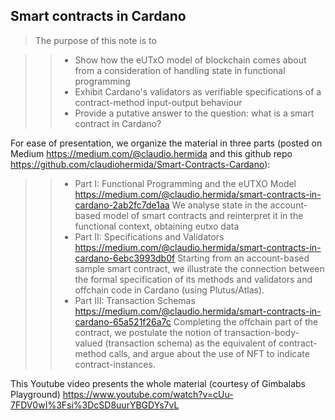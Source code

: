 ## Smart contracts in Cardano

> The purpose of this note is to

>> - Show how the eUTxO model of blockchain comes about from a consideration of handling state in functional programming
>> - Exhibit Cardano's validators as verifiable specifications of a contract-method input-output behaviour
>> - Provide a putative answer to the question: what is a smart contract in Cardano?

For ease of presentation, we organize the material in three parts (posted on Medium https://medium.com/@claudio.hermida and this github repo https://github.com/claudiohermida/Smart-Contracts-Cardano):

>>   - Part I: Functional Programming and the eUTXO Model  https://medium.com/@claudio.hermida/smart-contracts-in-cardano-2ab2fc7de1aa
>    We analyse state in the account-based model of smart contracts and reinterpret it in the functional context, obtaining eutxo data
>>   - Part II: Specifications and Validators https://medium.com/@claudio.hermida/smart-contracts-in-cardano-6ebc3993db0f
>    Starting from an account-based sample smart contract, we illustrate the connection between the formal specification of its methods and validators and offchain code in Cardano (using Plutus/Atlas).
>>   - Part III: Transaction Schemas https://medium.com/@claudio.hermida/smart-contracts-in-cardano-65a521f26a7c
>    Completing the offchain part of the contract, we postulate the notion of transaction-body-valued (transaction schema) as the equivalent of contract-method calls, and argue about the use of NFT to indicate contract-instances.

This Youtube video presents the whole material (courtesy of Gimbalabs Playground) 
https://www.youtube.com/watch?v=cUu-7FDV0wI%3Fsi%3DcSD8uurYBGDYs7vL
